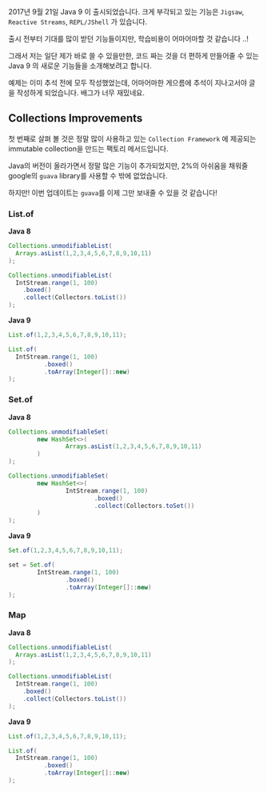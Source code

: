 2017년 9월 21일 Java 9 이 출시되었습니다. 크게 부각되고 있는 기능은 `Jigsaw`, `Reactive Streams`, `REPL/JShell` 가 있습니다.

출시 전부터 기대를 많이 받던 기능들이지만, 학습비용이 어마어마할 것 같습니다 ..!

그래서 저는 일단 제가 바로 쓸 수 있을만한, 코드 짜는 것을 더 편하게 만들어줄 수 있는 Java 9 의 새로운 기능들을 소개해보려고 합니다.

예제는 이미 추석 전에 모두 작성했었는데, 어마어마한 게으름에 추석이 지나고서야 글을 작성하게 되었습니다. 배그가 너무 재밌네요.

Collections Improvements
------------------------

첫 번째로 살펴 볼 것은 정말 많이 사용하고 있는 `Collection Framework` 에 제공되는 immutable collection을 만드는 팩토리 메서드입니다.

Java의 버전이 올라가면서 정말 많은 기능이 추가되었지만, 2%의 아쉬움을 채워줄 google의 `guava` library를 사용할 수 밖에 없었습니다.

하지만! 이번 업데이트는 `guava`를 이제 그만 보내줄 수 있을 것 같습니다!

### List.of

**Java 8**

```java
Collections.unmodifiableList(
  Arrays.asList(1,2,3,4,5,6,7,8,9,10,11)
);
```

```java
Collections.unmodifiableList(
  IntStream.range(1, 100)
    .boxed()
    .collect(Collectors.toList())
);
```

**Java 9**

```java
List.of(1,2,3,4,5,6,7,8,9,10,11);
```

```java
List.of(
  IntStream.range(1, 100)
          .boxed()
          .toArray(Integer[]::new)
);
```

### Set.of

**Java 8**

```java
Collections.unmodifiableSet(
        new HashSet<>(
                Arrays.asList(1,2,3,4,5,6,7,8,9,10,11)
        )
);
```

```java
Collections.unmodifiableSet(
        new HashSet<>(
                IntStream.range(1, 100)
                        .boxed()
                        .collect(Collectors.toSet())
        )
);
```

**Java 9**

```java
Set.of(1,2,3,4,5,6,7,8,9,10,11);
```

```java
set = Set.of(
        IntStream.range(1, 100)
                .boxed()
                .toArray(Integer[]::new)
);
```

### Map

**Java 8**

```java
Collections.unmodifiableList(
  Arrays.asList(1,2,3,4,5,6,7,8,9,10,11)
);
```

```java
Collections.unmodifiableList(
  IntStream.range(1, 100)
    .boxed()
    .collect(Collectors.toList())
);
```

**Java 9**

```java
List.of(1,2,3,4,5,6,7,8,9,10,11);
```

```java
List.of(
  IntStream.range(1, 100)
          .boxed()
          .toArray(Integer[]::new)
);
```
